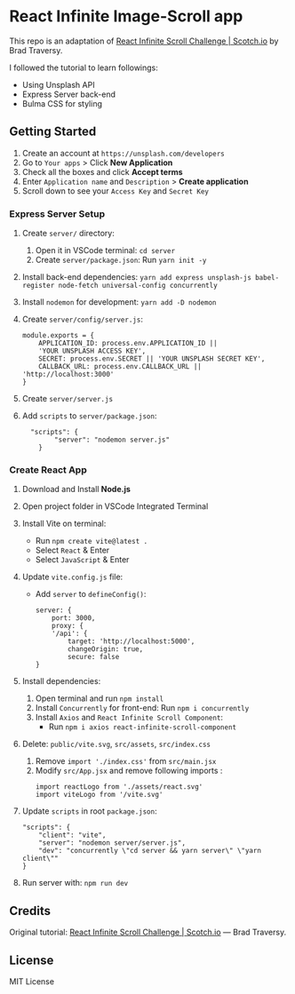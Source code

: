 # React Infinite Image-Scroll app
This repo is an adaptation of [React Infinite Scroll Challenge | Scotch.io](https://www.youtube.com/watch?v=gk_6BKiy6X4&list=PLillGF-RfqbY3c2r0htQyVbDJJoBFE6Rb&index=8&t=1s&pp=iAQB) by Brad Traversy. 

I followed the tutorial to learn followings:
- Using Unsplash API
- Express Server back-end
- Bulma CSS for styling


## Getting Started 

1. Create an account at `https://unsplash.com/developers`
2. Go to `Your apps` > Click **New Application**
3. Check all the boxes and click **Accept terms**
4. Enter `Application name` and `Description` > **Create application**   
5. Scroll down to see your `Access Key` and `Secret Key`


### Express Server Setup

1. Create `server/` directory:
    1. Open it in VSCode terminal: `cd server`
    2. Create `server/package.json`: Run `yarn init -y`

2. Install back-end dependencies: 
    `yarn add express unsplash-js babel-register node-fetch universal-config concurrently`

3. Install `nodemon` for development: `yarn add -D nodemon`

4. Create `server/config/server.js`:
    ```
    module.exports = {
        APPLICATION_ID: process.env.APPLICATION_ID ||
        'YOUR UNSPLASH ACCESS KEY',
        SECRET: process.env.SECRET || 'YOUR UNSPLASH SECRET KEY',
        CALLBACK_URL: process.env.CALLBACK_URL || 'http://localhost:3000'
    }
    ```
5. Create `server/server.js`

6. Add `scripts` to `server/package.json`:
    ```
      "scripts": {
            "server": "nodemon server.js"
        }
    ```

### Create React App

1. Download and Install **Node.js**
2. Open project folder in VSCode Integrated Terminal

3. Install Vite on terminal:
    - Run `npm create vite@latest .`
    - Select `React` & Enter
    - Select `JavaScript` & Enter

4. Update `vite.config.js` file:
    - Add `server` to `defineConfig()`:
        ```
        server: { 
            port: 3000, 
            proxy: {
            '/api': {
                target: 'http://localhost:5000',
                changeOrigin: true,
                secure: false
        }
        ```

5. Install dependencies:
    1. Open terminal and run `npm install`
    2. Install `Concurrently` for front-end: Run `npm i concurrently`
    3. Install `Axios` and `React Infinite Scroll Component`:
        - Run `npm i axios react-infinite-scroll-component`

6. Delete: `public/vite.svg`, `src/assets`, `src/index.css`
    1. Remove `import './index.css'` from `src/main.jsx`
    2. Modify `src/App.jsx` and remove following imports :
        ```
        import reactLogo from './assets/react.svg'
        import viteLogo from '/vite.svg'
        ```

7. Update `scripts` in root `package.json`:
    ```
    "scripts": {
        "client": "vite",
        "server": "nodemon server/server.js",
        "dev": "concurrently \"cd server && yarn server\" \"yarn client\""
    }
    ```
8. Run server with: `npm run dev`

## Credits
Original tutorial: [React Infinite Scroll Challenge | Scotch.io](https://www.youtube.com/watch?v=gk_6BKiy6X4&list=PLillGF-RfqbY3c2r0htQyVbDJJoBFE6Rb&index=8&t=1s&pp=iAQB) — Brad Traversy.

## License
MIT License



